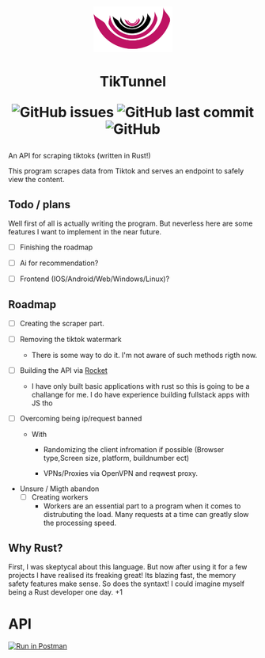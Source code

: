  
<p align="center">
<img  src="https://github.com/berryes/TikTunnel/blob/main/logo.png?raw=true"  width="160">
</p>

<h1 align="center"> TikTunnel 

<br>


 ![GitHub issues](https://img.shields.io/github/issues/berryes/tiktunnel?color=%23BF1363&style=for-the-badge) ![GitHub last commit](https://img.shields.io/github/last-commit/berryes/tiktunnel?color=%23BF1363&logoColor=%23BF1363&style=for-the-badge) ![GitHub](https://img.shields.io/github/license/berryes/tiktunnel?color=%23BF1363&logoColor=%23BF1363&style=for-the-badge)

</h1>


An API for scraping tiktoks (written in Rust!)

This program scrapes data from Tiktok and serves an endpoint to safely view the content. 


## Todo / plans
Well first of all is actually writing the program. But neverless here are some features I want to implement in the near future. 

- [ ]  Finishing the roadmap 
- [ ] Ai for recommendation?
- [ ] Frontend (IOS/Android/Web/Windows/Linux)?


## Roadmap 

- [ ] Creating the scraper part.

- [ ] Removing the tiktok watermark
    - There is some way to do it. I'm not aware of such methods rigth now.

- [ ] Building the API via [Rocket](https://rocket.rs)
    - I have only built basic applications with rust so this is going to be a challange for me. I do have experience building fullstack apps with JS tho

- [ ] Overcoming being ip/request banned 
    <br>
    - With 
        - Randomizing the client infromation if possible (Browser type,Screen size, platform, buildnumber ect)

        - VPNs/Proxies
            via OpenVPN and reqwest proxy.


- Unsure / Migth abandon
    - [ ]   Creating workers
        - Workers are an essential part to a program when it comes to distrubuting the load.
        Many requests at a time can greatly slow the processing speed.



## Why Rust?
First, I was skeptycal about this language. But now after using it for a few projects I have realised its freaking great! Its blazing fast, the memory safety features make sense. So does the syntaxt! I could imagine myself being a Rust developer one day. +1 

# API

[![Run in Postman](https://run.pstmn.io/button.svg)](https://app.getpostman.com/run-collection/21747798-9ad12351-8864-489b-9bac-bbe175875adb?action=collection%2Ffork&collection-url=entityId%3D21747798-9ad12351-8864-489b-9bac-bbe175875adb%26entityType%3Dcollection%26workspaceId%3D456bdba7-0741-4ccb-a8ad-40dcec1eb317)

